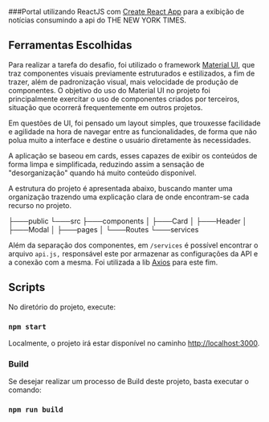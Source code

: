 
###Portal utilizando ReactJS com [Create React App](https://github.com/facebook/create-react-app) para a exibição de notícias consumindo a api do THE NEW YORK TIMES.

## Ferramentas Escolhidas

Para realizar a tarefa do desafio, foi utilizado o framework [Material UI](https://material-ui.com/), que traz componentes visuais previamente estruturados e estilizados, a fim de trazer, além de padronização visual, mais velocidade de produção de componentes. O objetivo do uso do Material UI no projeto foi principalmente exercitar o uso de componentes criados por terceiros, situação que ocorrerá frequentemente em outros projetos.

Em questões de UI, foi pensado um layout simples, que trouxesse facilidade e agilidade na hora de navegar entre as funcionalidades, de forma que não polua muito a interface e destine o usuário diretamente às necessidades.

A aplicação se baseou em cards, esses capazes de exibir os conteúdos de forma limpa e simplificada, reduzindo assim a sensação de "desorganização" quando há muito conteúdo disponível.

A estrutura do projeto é apresentada abaixo, buscando manter uma organização trazendo uma explicação clara de onde encontram-se cada recurso no projeto.

├───public
└───src
    ├───components
    │   ├───Card
    │   ├───Header
    │   ├───Modal
    │   ├───pages
    │   └───Routes
    └───services

Além da separação dos componentes, em `/services` é possível encontrar o arquivo `api.js,` responsável este por armazenar as configurações da API e a conexão com a mesma. Foi utilizada a lib [Axios](https://github.com/axios/axios) para este fim.

## Scripts
No diretório do projeto, execute:
### `npm start`
Localmente, o projeto irá estar disponível no caminho [http://localhost:3000](http://localhost:3000).

### Build
Se desejar realizar um processo de Build deste projeto, basta executar o comando:
### `npm run build`
